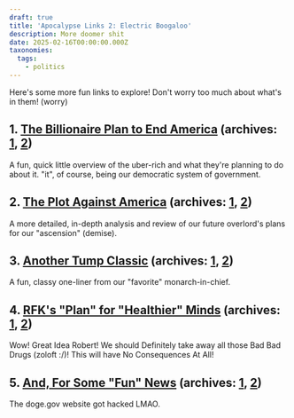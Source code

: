 ```yaml
---
draft: true
title: 'Apocalypse Links 2: Electric Boogaloo'
description: More doomer shit
date: 2025-02-16T00:00:00.000Z
taxonomies:
  tags:
    - politics
---
```


Here's some more fun links to explore! Don't worry too much about what's in them! (worry)

## 1. [The Billionaire Plan to End America](https://billionaireconspiracy.com/) (archives: [1](https://web.archive.org/web/20250215165715/https://billionaireconspiracy.com/), [2](https://archive.ph/l6lUn))

A fun, quick little overview of the uber-rich and what they're planning to do about it. "it", of course, being our democratic system of government.

## 2. [The Plot Against America](https://www.notesfromthecircus.com/p/the-plot-against-america) (archives: [1](https://web.archive.org/web/20250213193211/https://www.notesfromthecircus.com/p/the-plot-against-america), [2](https://archive.ph/bn0a8))

A more detailed, in-depth analysis and review of our future overlord's plans for our "ascension" (demise).

## 3. [Another Tump Classic](https://www.yahoo.com/news/saves-country-does-not-violate-192359019.html) (archives: [1](https://web.archive.org/web/20250216005240/https://www.yahoo.com/news/saves-country-does-not-violate-192359019.html), [2](https://archive.ph/DfhAc))

A fun, classy one-liner from our "favorite" monarch-in-chief.

## 4. [RFK's "Plan" for "Healthier" Minds](https://www.motherjones.com/politics/2025/02/kennedy-rfk-antidepressants-ssri-school-shootings/) (archives: [1](https://web.archive.org/web/20250215185722/https://www.motherjones.com/politics/2025/02/kennedy-rfk-antidepressants-ssri-school-shootings/), [2](https://archive.ph/OKxHE))

Wow! Great Idea Robert! We should Definitely take away all those Bad Bad Drugs (zoloft :/)! This will have No Consequences At All!

## 5. [And, For Some "Fun" News](https://www.404media.co/anyone-can-push-updates-to-the-doge-gov-website-2/) (archives: [1](https://web.archive.org/web/20250216010257/https://www.404media.co/anyone-can-push-updates-to-the-doge-gov-website-2/), [2](https://archive.ph/aTSIM))

The doge.gov website got hacked LMAO.
